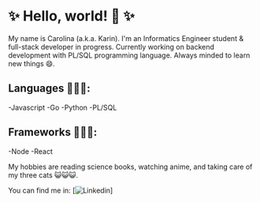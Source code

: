 # ✨ Hello, world! 👋 ✨

My name is Carolina (a.k.a. Karin). I'm an Informatics Engineer student & full-stack developer in progress. Currently working on backend development with PL/SQL programming language. Always minded to learn new things 😄.

## Languages 👩🏻‍💻:

-Javascript
-Go
-Python
-PL/SQL

## Frameworks 👩🏻‍💻:

-Node
-React

My hobbies are reading science books, watching anime, and taking care of my three cats 😺😺😺.

You can find me in:
[![Linkedin](https://img.shields.io/badge/-csmamani-blue?style=flat-square&logo=Linkedin&logoColor=white&link=https://www.linkedin.com/in/csmamani/)]
